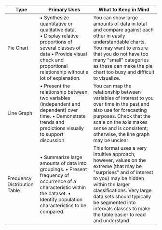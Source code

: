 | Type | Primary Uses | What to Keep in Mind |
|------|-------------|---------------------|
| Pie Chart | • Synthesize quantitative or qualitative data.<br>• Display relative proportions of several classes of data • Provide visual check and proportional relationship without a lot of explanation. | You can show large amounts of data in total and compare against each other in easily understandable charts. You may want to ensure that you do not have too many "small" categories as these can make the pie chart too busy and difficult to visualize. |
| Line Graph | • Present the relationship between two variables (independent and dependent) over time. • Demonstrate trends and predictions visually to support discussion. | You can map the relationship between variables of interest to you over time in the past and also use for forecasting purposes. Check that the scale on the axis makes sense and is consistent; otherwise, the line graph may be unclear. |
| Frequency Distribution Table | • Summarize large amounts of data into groupings. • Present frequency of occurrence of a characteristic within the dataset. • Identify population characteristics to be compared. | This format uses a very intuitive approach; however, values on the extreme (that may be "surprises" and of interest to you) may be hidden within the larger classifications. Very large data sets should typically be segmented into intervals classes to make the table easier to read and understand. |